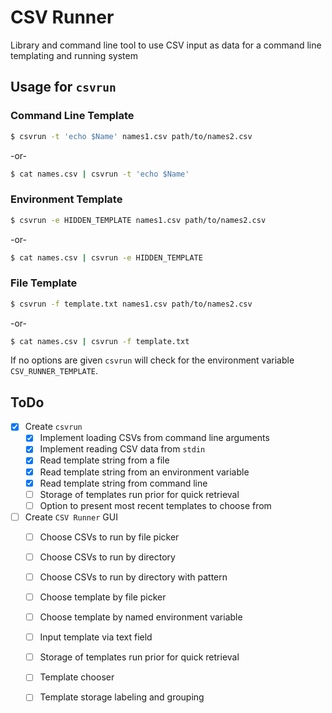 CSV Runner
==========

Library and command line tool to use CSV input as data for a command line templating and running system


Usage for `csvrun`
------------------


### Command Line Template

```sh
$ csvrun -t 'echo $Name' names1.csv path/to/names2.csv
```

-or-

```sh
$ cat names.csv | csvrun -t 'echo $Name'
```


### Environment Template

```sh
$ csvrun -e HIDDEN_TEMPLATE names1.csv path/to/names2.csv
```

-or-

```sh
$ cat names.csv | csvrun -e HIDDEN_TEMPLATE
```


### File Template

```sh
$ csvrun -f template.txt names1.csv path/to/names2.csv
```

-or-

```sh
$ cat names.csv | csvrun -f template.txt
```

If no options are given `csvrun` will check for the environment variable `CSV_RUNNER_TEMPLATE`.


ToDo
----

* [x] Create `csvrun`
	* [x] Implement loading CSVs from command line arguments
	* [x] Implement reading CSV data from `stdin`
	* [x] Read template string from a file
	* [x] Read template string from an environment variable
	* [x] Read template string from command line
	* [ ] Storage of templates run prior for quick retrieval
	* [ ] Option to present most recent templates to choose from
* [ ] Create `CSV Runner` GUI
	* [ ] Choose CSVs to run by file picker
	* [ ] Choose CSVs to run by directory
	* [ ] Choose CSVs to run by directory with pattern
	* [ ] Choose template by file picker
	* [ ] Choose template by named environment variable
	* [ ] Input template via text field
	* [ ] Storage of templates run prior for quick retrieval
	* [ ] Template chooser
	* [ ] Template storage labeling and grouping


